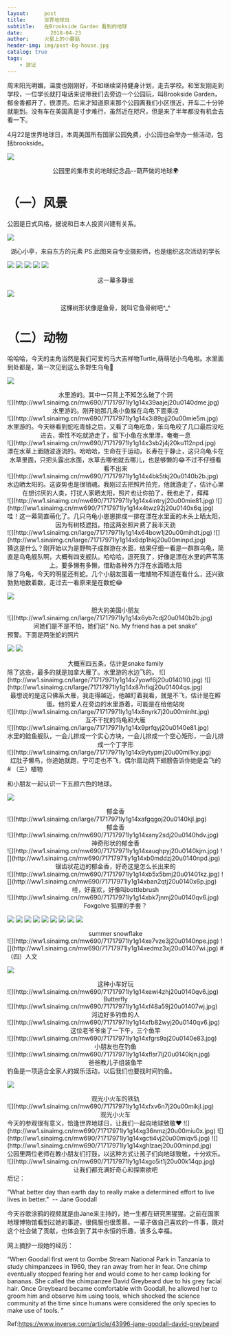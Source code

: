 ```yaml
---
layout:     post
title:      世界地球日
subtitle:   在Brookside Garden 看到的地球
date:         2018-04-23
author:     火星上的小蘑菇
header-img: img/post-bg-house.jpg
catalog: true
tags:
    - 游记
---
```


周末阳光明媚，温度也刚刚好，不如继续坚持健身计划，走去学校。和室友刚走到学校，一位学长就打电话来说带我们去旁边一个公园玩，叫Brookside Garden，郁金香都开了，很漂亮。后来才知道原来那个公园离我们小区很近，开车二十分钟就能到。没有车在美国真是寸步难行，虽然近在咫尺，但是来了半年都没有机会去看一下。

4月22是世界地球日，本周美国所有国家公园免费，小公园也会举办一些活动，包括brookside。

![](http://ww1.sinaimg.cn/mw690/71717971ly1g14wzdv8z8j20u0140e82.jpg)
<center>公园里的集市卖的地球纪念品--葫芦做的地球🌍</center>

# （一）风景

公园是日式风格，据说和日本人投资兴建有关系。

![](http://ww1.sinaimg.cn/mw690/71717971ly1g14x0fgi8nj20u00k1e81.jpg)
<center>湖心小亭，来自东方的元素 PS.此图来自专业摄影师，也是组织这次活动的学长</center>

![](http://ww1.sinaimg.cn/mw690/71717971ly1g14x0ruv52j20u00mi7wh.jpg)
![](http://ww1.sinaimg.cn/mw690/71717971ly1g14x0znwb8j20u00mib29.jpg)
![](http://ww1.sinaimg.cn/mw690/71717971ly1g14x165fo8j20u00mi4qp.jpg)
![](http://ww1.sinaimg.cn/mw690/71717971ly1g14x1ci6djj20u00mihdt.jpg)
![](http://ww1.sinaimg.cn/mw690/71717971ly1g14x1kfrifj20u00mib29.jpg)
<center>这一幕多静谧</center>

![](http://ww1.sinaimg.cn/mw690/71717971ly1g14x1vjec2j20u0140x6q.jpg)
<center>这棵树形状像是鱼骨，就叫它鱼骨树吧^_^</center>

# （二）动物

哈哈哈，今天的主角当然是我们可爱的马大吉祥物Turtle,萌萌哒小乌龟啦。水里面到处都是，第一次见到这么多野生乌龟🐢

![](http://ww1.sinaimg.cn/mw690/71717971ly1g14x2t0kxcj20u00miwn1.jpg)
<center>水里游的。其中一只背上不知怎么破了个洞</center>
![](http://ww1.sinaimg.cn/mw690/71717971ly1g14x39aajej20u0140dme.jpg)
<center>水里游的。刚开始那几条小鱼躲在乌龟下面乘凉</center>
![](http://ww1.sinaimg.cn/mw690/71717971ly1g14x3i89pjj20u00mie5m.jpg)
<center>水里游的。今天继看到蛇吃青蛙之后，又看了乌龟吃鱼，笨乌龟咬了几口最后没吃进去，索性不吃就游走了，留下小鱼在水里漂，奄奄一息</center>
![](http://ww1.sinaimg.cn/mw690/71717971ly1g14x3sb2j4j20ku112npd.jpg)
<center>漂在水草上面随波逐流的。哈哈哈，生命在于运动，长寿在于静止，这只乌龟卡在水草里面，只把头露出水面，水草去哪他就去哪儿，也是够懒的😂不过不仔细看看不出来</center>
![](http://ww1.sinaimg.cn/mw690/71717971ly1g14x4bk5tkj20u0140b2b.jpg)
<center>水边晒太阳的。这姿势也是很销魂。我刚过去把照片拍完，他就游走了，估计心里在想讨厌的人类，打扰人家晒太阳，照片也让你拍了，我也走了，拜拜</center>
![](http://ww1.sinaimg.cn/mw690/71717971ly1g14x4intryj20u00mie81.jpg)
![](http://ww1.sinaimg.cn/mw690/71717971ly1g14x4twz92j20u0140x6q.jpg)
<center>哇！这一幕简直萌化了。几只乌龟小崽崽排成一排在漂在水里面的木头上晒太阳，因为有树枝遮挡，拍这两张照片费了我半天劲</center>
![](http://ww1.sinaimg.cn/large/71717971ly1g14x64bow1j20u00mihdt.jpg)
![](http://ww1.sinaimg.cn/large/71717971ly1g14x6dp1hkj20u00minpd.jpg)
<center>猜这是什么？刚开始以为是野鸭子成群游在水面，结果仔细一看是一群群乌龟，简直是乌龟舰队啊，大概有四支舰队。哈哈哈，逗死我了，好像是漂在水里的芦苇荡上。要多懒有多懒，借助各种外力浮在水面晒太阳</center>
除了乌龟，今天的明星还有蛇。几个小朋友围着一堆植物不知道在看什么，还兴致勃勃地数着数，走过去一看原来是在数蛇😂

![](http://ww1.sinaimg.cn/large/71717971ly1g14x6omhzyj20u01407wj.jpg)
<center>胆大的美国小朋友</center>
![](http://ww1.sinaimg.cn/large/71717971ly1g14x6yb7cdj20u0140b2b.jpg)
<center>问她们是不是不怕，她们说“ No. My friend has a pet snake”</center>
预警。下面是两张蛇的照片

![](http://ww1.sinaimg.cn/large/71717971ly1g14x7b8umvj20u0140hdv.jpg)
![](http://ww1.sinaimg.cn/large/71717971ly1g14x7mxau6j20u0140e83.jpg)
<center>大概🈶️四五条，估计是snake family</center>
除了这些，最多的就是加拿大雁了。水里游的水边飞的。
![](http://ww1.sinaimg.cn/large/71717971ly1g14x7yowf6j20u01401l0.jpg)
![](http://ww1.sinaimg.cn/large/71717971ly1g14x87nfiqj20u01404qs.jpg)

<center>最想说的是这只佛系大雁，我走得越近，他越盯着我看，就是不飞，估计是在孵蛋。他的爱人在旁边的水里游着，可能是在给他站岗</center>
![](http://ww1.sinaimg.cn/large/71717971ly1g14x8nyrk7j20u00minht.jpg)
<center>互不干扰的乌龟和大雁</center>
![](http://ww1.sinaimg.cn/large/71717971ly1g14x9prfqyj20u0140e81.jpg)
<center>水里的鲶鱼舰队，一会儿排成一个实心方块，一会儿排成一个空心矩形，一会儿排成一个丁字形</center>
![](http://ww1.sinaimg.cn/large/71717971ly1g14x9ytypmj20u00mi1ky.jpg)
<center>红肚子懒鸟，你追她就跑，宁可走也不飞，偶尔扇动两下翅膀告诉你她是会飞的</center>
# （三）植物

和小朋友一起认识一下五颜六色的地球。

![](http://ww1.sinaimg.cn/large/71717971ly1g14xa9ivuqj20u0140kjl.jpg)
<center>郁金香</center>
![](http://ww1.sinaimg.cn/large/71717971ly1g14xafgqgoj20u0140kjl.jpg)
<center>郁金香</center>
![](http://ww1.sinaimg.cn/mw690/71717971ly1g14xany2sdj20u0140hdv.jpg)
<center>神奇形状的郁金香</center>
![](http://ww1.sinaimg.cn/mw690/71717971ly1g14xauqhpyj20u0140kjm.jpg)
![](http://ww1.sinaimg.cn/mw690/71717971ly1g14xb0mddzj20u0140npd.jpg)
<center>锯齿状花边的郁金香，好奇这是怎么长出来的</center>
![](http://ww1.sinaimg.cn/mw690/71717971ly1g14xb5x5bmj20u01401kz.jpg)
![](http://ww1.sinaimg.cn/mw690/71717971ly1g14xban2qtj20u0140x6p.jpg)
<center>哇，好喜欢，好像叫bottlebrush</center>
![](http://ww1.sinaimg.cn/mw690/71717971ly1g14xbk7jnmj20u0140qv6.jpg)
<center>Foxgolve 狐狸的手套？</center>

![](http://ww1.sinaimg.cn/mw690/71717971ly1g14xbqr3m6j20u01401ky.jpg)
![](http://ww1.sinaimg.cn/mw690/71717971ly1g14xbw7i5wj20u01407wi.jpg)
![](http://ww1.sinaimg.cn/mw690/71717971ly1g14xc5z06oj20u0140b2a.jpg)
![](http://ww1.sinaimg.cn/mw690/71717971ly1g14xcaklkdj20u0140x6q.jpg)
![](http://ww1.sinaimg.cn/mw690/71717971ly1g14xcgzoafj20u0140e82.jpg)
![](http://ww1.sinaimg.cn/mw690/71717971ly1g14xcrbhvaj20u0140kjm.jpg)
![](http://ww1.sinaimg.cn/mw690/71717971ly1g14xczkzxfj20u0140npe.jpg)
![](http://ww1.sinaimg.cn/mw690/71717971ly1g14xd6cwraj20u0140x6p.jpg)
![](http://ww1.sinaimg.cn/mw690/71717971ly1g14xdpqiyhj20u0140qv5.jpg)
<center>summer snowflake</center>
![](http://ww1.sinaimg.cn/mw690/71717971ly1g14xe7vze3j20u0140npe.jpg)
![](http://ww1.sinaimg.cn/mw690/71717971ly1g14xedmz3xj20u01407wi.jpg)
# （四）人文

![](http://ww1.sinaimg.cn/mw690/71717971ly1g14xemzy8ej20u0140x6q.jpg)
<center>这种小车好玩</center>
![](http://ww1.sinaimg.cn/mw690/71717971ly1g14xewi4zhj20u0140qv6.jpg)
<center>Butterfly</center>
![](http://ww1.sinaimg.cn/mw690/71717971ly1g14xf48a59j20u01407wj.jpg)
<center>河边好多钓鱼的人</center>
![](http://ww1.sinaimg.cn/mw690/71717971ly1g14xfb82wyj20u0140qv6.jpg)
<center>这位老爷爷坐了一下午，三个鱼竿</center>
![](http://ww1.sinaimg.cn/mw690/71717971ly1g14xfgrs9aj20u0140e83.jpg)
<center>小朋友也在钓鱼</center>
![](http://ww1.sinaimg.cn/mw690/71717971ly1g14xflsr7lj20u0140kjn.jpg)
<center>爸爸教儿子组装鱼竿</center>
钓鱼是一项适合全家人的娱乐活动，以后我们也要找时间钓鱼。

![](http://ww1.sinaimg.cn/mw690/71717971ly1g14xfsc4rdj20u0140kjm.jpg)
<center>观光小火车的铁轨</center>
![](http://ww1.sinaimg.cn/mw690/71717971ly1g14xfxv6n7j20u00mikjl.jpg)
<center>观光小火车</center>
今天的参观很有意义，恰逢世界地球日，让我们一起向地球致敬❤️
![](http://ww1.sinaimg.cn/mw690/71717971ly1g14xg36nmzj20u00miu0x.jpg)
![](http://ww1.sinaimg.cn/mw690/71717971ly1g14xgcti4vj20u00miqv5.jpg)
![](http://ww1.sinaimg.cn/mw690/71717971ly1g14xghlzaej20u00minpd.jpg)

<center>公园里两位老师在教小朋友们打鼓，以这种方式让孩子们向地球致敬，十分欢乐。</center>
![](http://ww1.sinaimg.cn/mw690/71717971ly1g14xgo5it1j20u00k14qp.jpg)
<center>让我们都充满好奇心和探索欲吧</center>
后记：

"What better day than earth day to really make a determined effort to live lives in better."
​                                                                                                                                         --  Jane Goodall

今天谷歌涂鸦的视频就是由Jane来主持的，她一生都在研究黑猩猩。之前在国家地理博物馆看到过她的事迹，很佩服也很羡慕。一辈子做自己喜欢的一件事，既对这个社会做了贡献，也体会到了其中永恒的乐趣，该多么幸福。

网上摘抄一段她的经历：

“When Goodall first went to Gombe Stream National Park in Tanzania to study chimpanzees in 1960, they ran away from her in fear. One chimp eventually stopped fearing her and would come to her camp looking for bananas. She called the chimpanzee David Greybeard due to his grey facial hair. Once Greybeard became comfortable with Goodall, he allowed her to groom him and observe him using tools, which shocked the science community at the time since humans were considered the only species to make use of tools. ”

Ref:https://www.inverse.com/article/43996-jane-goodall-david-greybeard